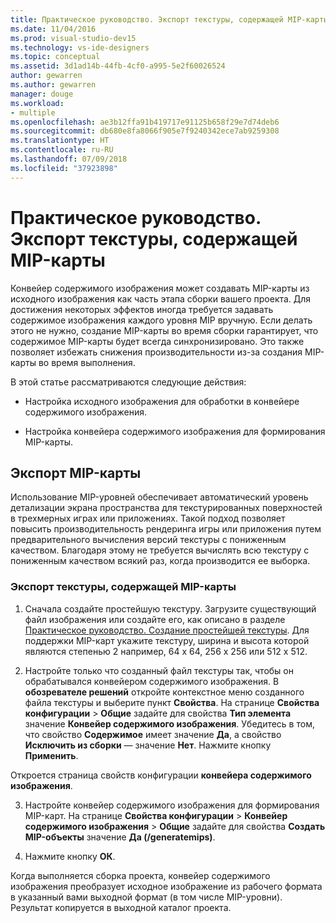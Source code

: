 ```yaml
---
title: Практическое руководство. Экспорт текстуры, содержащей MIP-карты
ms.date: 11/04/2016
ms.prod: visual-studio-dev15
ms.technology: vs-ide-designers
ms.topic: conceptual
ms.assetid: 3d1ad14b-44fb-4cf0-a995-5e2f60026524
author: gewarren
ms.author: gewarren
manager: douge
ms.workload:
- multiple
ms.openlocfilehash: ae3b12ffa91b419717e91125b658f29e7d74deb6
ms.sourcegitcommit: db680e8fa8066f905e7f9240342ece7ab9259308
ms.translationtype: HT
ms.contentlocale: ru-RU
ms.lasthandoff: 07/09/2018
ms.locfileid: "37923898"
---
```

# <a name="how-to-export-a-texture-that-contains-mipmaps"></a>Практическое руководство. Экспорт текстуры, содержащей MIP-карты

Конвейер содержимого изображения может создавать MIP-карты из исходного изображения как часть этапа сборки вашего проекта. Для достижения некоторых эффектов иногда требуется задавать содержимое изображения каждого уровня MIP вручную. Если делать этого не нужно, создание MIP-карты во время сборки гарантирует, что содержимое MIP-карты будет всегда синхронизировано. Это также позволяет избежать снижения производительности из-за создания MIP-карты во время выполнения.

В этой статье рассматриваются следующие действия:

- Настройка исходного изображения для обработки в конвейере содержимого изображения.

- Настройка конвейера содержимого изображения для формирования MIP-карты.

## <a name="export-mipmaps"></a>Экспорт MIP-карты

Использование MIP-уровней обеспечивает автоматический уровень детализации экрана пространства для текстурированных поверхностей в трехмерных играх или приложениях. Такой подход позволяет повысить производительность рендеринга игры или приложения путем предварительного вычисления версий текстуры с пониженным качеством. Благодаря этому не требуется вычислять всю текстуру с пониженным качеством всякий раз, когда производится ее выборка.

### <a name="to-export-a-texture-that-has-mipmaps"></a>Экспорт текстуры, содержащей MIP-карты

1.  Сначала создайте простейшую текстуру. Загрузите существующий файл изображения или создайте его, как описано в разделе [Практическое руководство. Создание простейшей текстуры](../designers/how-to-create-a-basic-texture.md). Для поддержки MIP-карт укажите текстуру, ширина и высота которой являются степенью 2 например, 64 x 64, 256 x 256 или 512 x 512.

2.  Настройте только что созданный файл текстуры так, чтобы он обрабатывался конвейером содержимого изображения. В **обозревателе решений** откройте контекстное меню созданного файла текстуры и выберите пункт **Свойства**. На странице **Свойства конфигурации** > **Общие** задайте для свойства **Тип элемента** значение **Конвейер содержимого изображения**. Убедитесь в том, что свойство **Содержимое** имеет значение **Да**, а свойство **Исключить из сборки** — значение **Нет**. Нажмите кнопку **Применить**.

   Откроется страница свойств конфигурации **конвейера содержимого изображения**.

3.  Настройте конвейер содержимого изображения для формирования MIP-карт. На странице **Свойства конфигурации** > **Конвейер содержимого изображения** > **Общие** задайте для свойства **Создать MIP-объекты** значение **Да (/generatemips)**.

4.  Нажмите кнопку **ОК**.

Когда выполняется сборка проекта, конвейер содержимого изображения преобразует исходное изображение из рабочего формата в указанный вами выходной формат (в том числе MIP-уровни). Результат копируется в выходной каталог проекта.